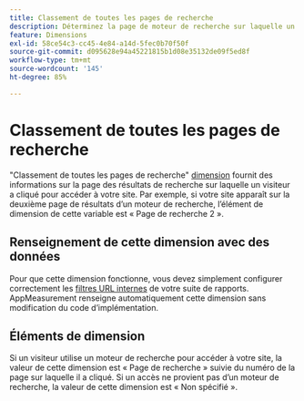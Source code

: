 ```yaml
---
title: Classement de toutes les pages de recherche
description: Déterminez la page de moteur de recherche sur laquelle un visiteur a cliqué pour accéder à votre site.
feature: Dimensions
exl-id: 58ce54c3-cc45-4e84-a14d-5fec0b70f50f
source-git-commit: d095628e94a45221815b1d08e35132de09f5ed8f
workflow-type: tm+mt
source-wordcount: '145'
ht-degree: 85%

---
```


# Classement de toutes les pages de recherche

&quot;Classement de toutes les pages de recherche&quot; [dimension](overview.md) fournit des informations sur la page des résultats de recherche sur laquelle un visiteur a cliqué pour accéder à votre site. Par exemple, si votre site apparaît sur la deuxième page de résultats d’un moteur de recherche, l’élément de dimension de cette variable est « Page de recherche 2 ».

## Renseignement de cette dimension avec des données

Pour que cette dimension fonctionne, vous devez simplement configurer correctement les [filtres URL internes](/help/admin/admin/c-manage-report-suites/c-edit-report-suites/general/internal-url-filter-admin.md) de votre suite de rapports. AppMeasurement renseigne automatiquement cette dimension sans modification du code d’implémentation.

## Éléments de dimension

Si un visiteur utilise un moteur de recherche pour accéder à votre site, la valeur de cette dimension est « Page de recherche » suivie du numéro de la page sur laquelle il a cliqué. Si un accès ne provient pas d’un moteur de recherche, la valeur de cette dimension est « Non spécifié ».
